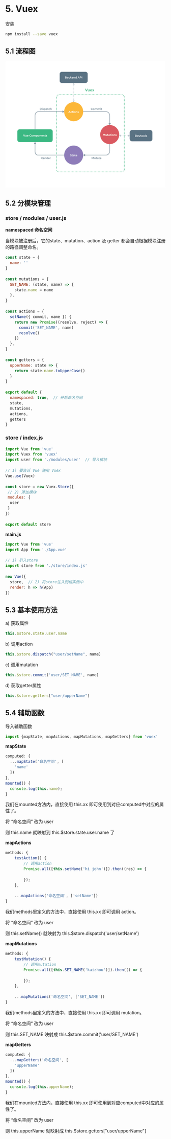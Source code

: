 # 5. Vuex

安装

```bash
npm install --save vuex
```



## 5.1 流程图

![](../../../assets/images/Vue2/Vuex.png)


## 5.2 分模块管理

### store / modules / user.js

**namespaced 命名空间**

当模块被注册后，它的state、mutation、action 及 getter 都会自动根据模块注册的路径调整命名。

```javascript
const state = {
  name: ''
}

const mutations = {
  SET_NAME: (state, name) => {
    state.name = name
  },
}

const actions = {
  setName({ commit, name }) {
    return new Promise((resolve, reject) => {
      commit('SET_NAME', name)
      resolve()
    })
  },
}

const getters = {
  upperName: state => {
    return state.name.toUpperCase()
  }
}

export default {
  namespaced: true,  // 开启命名空间
  state,
  mutations,
  actions,
  getters
}
```



### store / index.js
```javascript
import Vue from 'vue'
import Vuex from 'vuex'
import user from './modules/user'  // 导入模块

// 1) 要告诉 Vue 使用 Vuex
Vue.use(Vuex)

const store = new Vuex.Store({
 // 2) 添加模块
 modules: {
  user
 }
})

export default store
```



**main.js**

```javascript
import Vue from 'vue'
import App from './App.vue'

// 1) 引入store
import store from './store/index.js'

new Vue({
  store,  // 2) 将store注入到根实例中
  render: h => h(App)
})
```



## 5.3 基本使用方法

a) 获取属性

```javascript
this.$store.state.user.name
```

b) 调用action

```javascript
this.$store.dispatch("user/setName", name)
```

c) 调用mutation
```javascript
this.$store.commit('user/SET_NAME', name)
```

d) 获取getter属性

```javascript
this.$store.getters["user/upperName"]
```



## 5.4 辅助函数

导入辅助函数

```javascript
import {mapState, mapActions, mapMutations, mapGetters} from 'vuex'
```

**mapState**

```javascript
computed: {
  ...mapState('命名空间', [
    'name'
  ])
},
mounted() {
  console.log(this.name);
}
```

我们在mounted方法内，直接使用 this.xx 即可使用到对应computed中对应的属性了。

将 “命名空间” 改为 user

则 this.name 就映射到 this.$store.state.user.name 了 

**mapActions**

```javascript
methods: {
    testAction() {
        // 调用action
        Promise.all([this.setName('hi john')]).then((res) => {
        
    	});
	},
	
	...mapActions('命名空间', ['setName'])
}
```

我们methods里定义的方法中，直接使用 this.xx 即可调用 action。

将 “命名空间” 改为 user

则 this.setName() 就映射为 this.$store.dispatch('user/setName')

**mapMutations**

```javascript
methods: {
    testMutation() {
        // 调用mutation
        Promise.all([this.SET_NAME('kaizhou')]).then(() => {
        	
        });
    },
    
    ...mapMutations('命名空间', ['SET_NAME'])
}
```

我们methods里定义的方法中，直接使用 this.xx 即可调用 mutation。

将 “命名空间” 改为 user

则 this.SET_NAME 映射成 this.$store.commit('user/SET_NAME') 

**mapGetters**

```javascript
computed: {
  ...mapGetters('命名空间', [
    'upperName'
  ])
},
mounted() {
  console.log(this.upperName);
}
```

我们在mounted方法内，直接使用 this.xx 即可使用到对应computed中对应的属性了。

将 “命名空间” 改为 user

则 this.upperName 就映射成 this.$store.getters["user/upperName"]

